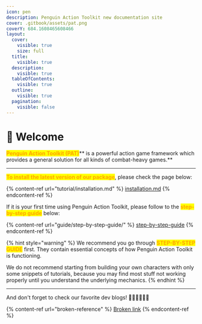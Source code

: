 ```yaml
---
icon: pen
description: Penguin Action Toolkit new documentation site
cover: .gitbook/assets/pat.png
coverY: 684.1608465608466
layout:
  cover:
    visible: true
    size: full
  title:
    visible: true
  description:
    visible: true
  tableOfContents:
    visible: true
  outline:
    visible: true
  pagination:
    visible: false
---
```


# 🐧 Welcome

<mark style="color:orange;">**Penguin Action Toolkit (PAT)**</mark>** is a powerful action game framework which provides a general solution for all kinds of combat-heavy games.**

***

<mark style="color:orange;">**To install the latest version of our package**</mark>, please check the page below:

{% content-ref url="tutorial/installation.md" %}
[installation.md](tutorial/installation.md)
{% endcontent-ref %}

If it is your first time using Penguin Action Toolkit, please follow to the <mark style="color:orange;">**step-by-step guide**</mark> below:

{% content-ref url="guide/step-by-step-guide/" %}
[step-by-step-guide](guide/step-by-step-guide/)
{% endcontent-ref %}

{% hint style="warning" %}
We recommend you go through <mark style="color:orange;">**STEP-BY-STEP GUIDE**</mark> first. They contain essential concepts of how Penguin Action Toolkit is functioning.&#x20;

We do not recommend starting from building your own characters with only some snippets of tutorials, because you may find most stuff not working properly until you understand the underlying mechanics.
{% endhint %}

***

And don't forget to check our favorite dev blogs! :penguin::penguin::penguin::penguin::penguin::penguin:

{% content-ref url="broken-reference" %}
[Broken link](broken-reference)
{% endcontent-ref %}



